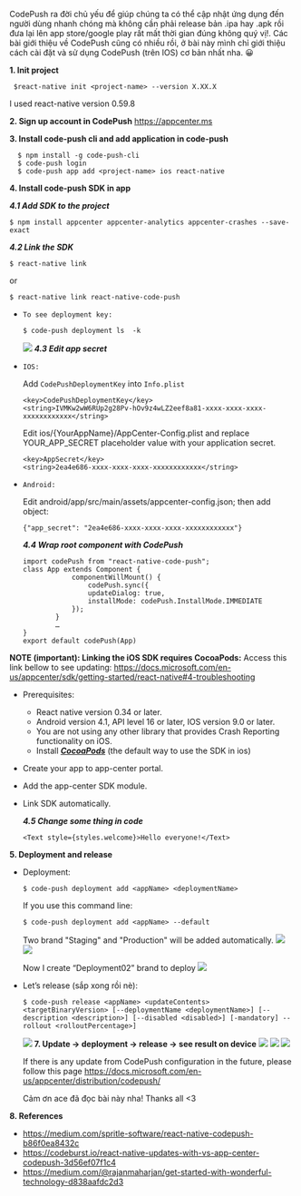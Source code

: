 CodePush ra đời chủ yếu để giúp chúng ta có thể cập nhật ứng dụng đến người dùng nhanh chóng mà không cần phải release bản .ipa hay .apk rồi đưa lại lên app store/google play rất mất thời gian đúng không quý vị!. Các bài giới thiệu về CodePush cũng có nhiều rồi, ở bài này mình chỉ giới thiệu cách cài đặt và sử dụng CodePush (trên IOS) cơ bản nhất nha. :grinning:

**1. Init project**
```
 $react-native init <project-name> --version X.XX.X
```
I used react-native version 0.59.8 

**2. Sign up account in CodePush**
https://appcenter.ms

**3. Install code-push cli and add application in code-push** 
```
  $ npm install -g code-push-cli
  $ code-push login 
  $ code-push app add <project-name> ios react-native
```
**4. Install code-push SDK in app**

   ***4.1 Add SDK to the project***
   
   ```
   $ npm install appcenter appcenter-analytics appcenter-crashes --save-exact
   ```
   
   ***4.2 Link the SDK***

   ```
   $ react-native link
   ```
   or 
   ```
   $ react-native link react-native-code-push
   ```
*     To see deployment key:
   ```
   $ code-push deployment ls  -k
   ```
   ![](https://images.viblo.asia/554d7bcd-8124-4e04-8320-bef829f75433.png)
    ***4.3 Edit app secret*** 
*     IOS: 
    Add `CodePushDeploymentKey` into `Info.plist`
    ```
    <key>CodePushDeploymentKey</key>
    <string>IVMKw2wW6RUp2g28Pv-hOv9z4wLZ2eef8a81-xxxx-xxxx-xxxx-xxxxxxxxxxxx</string>
    ```
    Edit ios/{YourAppName}/AppCenter-Config.plist and replace YOUR_APP_SECRET placeholder value with your application secret.
    ```
    <key>AppSecret</key>
    <string>2ea4e686-xxxx-xxxx-xxxx-xxxxxxxxxxxx</string>
    ```
*     Android:
    Edit android/app/src/main/assets/appcenter-config.json; then add object:
    
   ```{"app_secret": "2ea4e686-xxxx-xxxx-xxxx-xxxxxxxxxxxx"}```

   ***4.4 Wrap root component with CodePush***

    ```
    import codePush from "react-native-code-push";
    class App extends Component {
                componentWillMount() {
                    codePush.sync({
                    updateDialog: true,
                    installMode: codePush.InstallMode.IMMEDIATE
                });
            }
            …
    }
    export default codePush(App)
    ```
**NOTE (important): Linking the iOS SDK requires CocoaPods:** Access this link bellow to see updating:
https://docs.microsoft.com/en-us/appcenter/sdk/getting-started/react-native#4-troubleshooting
* Prerequisites:
    - React native version 0.34 or later.
    - Android version 4.1, API level 16 or later, IOS version 9.0 or later.
    - You are not using any other library that provides Crash Reporting functionality on iOS.
    - Install ***[CocoaPods](https://guides.cocoapods.org/using/getting-started.html)*** (the default way to use the SDK in ios)
* Create your app to app-center portal.
* Add the app-center SDK module.
* Link SDK automatically.

    ***4.5 Change some thing in code***
    
    `<Text style={styles.welcome}>Hello everyone!</Text>`

**5. Deployment and release**    
* Deployment: 
   ```
   $ code-push deployment add <appName> <deploymentName>
   ```
    If you use this command line: 
    ```
    $ code-push deployment add <appName> --default
    ```
    Two brand "Staging" and "Production" will be added automatically.
    ![](https://images.viblo.asia/49d2e9e2-2791-42be-a805-6bc6ea0f1228.png)
    ![](https://images.viblo.asia/766ebeb6-a09c-46d2-acdd-7ab6531f2bff.png)
    
    Now I create “Deployment02” brand to deploy
    ![](https://images.viblo.asia/69132b8e-2420-4a4a-b085-57c7ef28053a.png)
* Let’s release (sắp xong rồi nè):
    ```
    $ code-push release <appName> <updateContents> <targetBinaryVersion> [--deploymentName <deploymentName>] [--description <description>] [--disabled <disabled>] [-mandatory] --rollout <rolloutPercentage>]
    ```
    ![](https://images.viblo.asia/e935587f-dbee-46c6-858d-9478a5553202.png)
**7. Update -> deployment -> release -> see result on device**
    ![](https://images.viblo.asia/695feb7a-bb55-4cc6-b732-bb1ede0af68f.png)
    ![](https://images.viblo.asia/888586ea-ac71-4e3e-85c0-6d76486ad522.png)
    ![](https://images.viblo.asia/88ed6da0-ccfd-4c95-be35-8a82e6223e3b.png)
    
   If there is any update from CodePush configuration in the future, please follow this page  https://docs.microsoft.com/en-us/appcenter/distribution/codepush/
   
   Cảm ơn ace đã đọc bài này nha! Thanks all <3 
    
**8. References**
* https://medium.com/spritle-software/react-native-codepush-b86f0ea8432c
* https://codeburst.io/react-native-updates-with-vs-app-center-codepush-3d56ef07f1c4
* https://medium.com/@rajanmaharjan/get-started-with-wonderful-technology-d838aafdc2d3